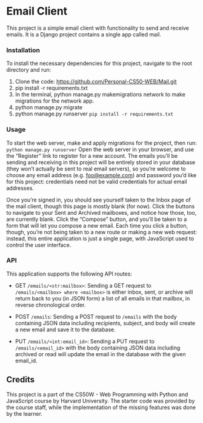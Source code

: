 # Email Client

This project is a simple email client with functionality to send and receive emails. It is a Django project contains a single app called mail.

### **Installation**
To install the necessary dependencies for this project, navigate to the root directory and run:

1. Clone the code: https://github.com/Personal-CS50-WEB/Mail.git
2. pip install -r requirements.txt
3. In the terminal, python manage.py makemigrations network to make migrations for the network app.
4. python manage.py migrate
5. python manage.py runserver
`pip install -r requirements.txt`

### **Usage**
To start the web server, make and apply migrations for the project, then run:
`python manage.py runserver`
Open the web server in your browser, and use the “Register” link to register for a new account. The emails you’ll be sending and receiving in this project will be entirely stored in your database (they won’t actually be sent to real email servers), so you’re welcome to choose any email address (e.g. foo@example.com) and password you’d like for this project: credentials need not be valid credentials for actual email addresses.

Once you’re signed in, you should see yourself taken to the Inbox page of the mail client, though this page is mostly blank (for now). Click the buttons to navigate to your Sent and Archived mailboxes, and notice how those, too, are currently blank. Click the “Compose” button, and you’ll be taken to a form that will let you compose a new email. Each time you click a button, though, you’re not being taken to a new route or making a new web request: instead, this entire application is just a single page, with JavaScript used to control the user interface.

### **API**
This application supports the following API routes:

  - GET `/emails/<str:mailbox>`: Sending a GET request to `/emails/<mailbox> where <mailbox>` is either inbox, sent, or archive will return back to you (in JSON form) a list of all emails in that mailbox, in reverse chronological order.

  - POST `/emails`: Sending a POST request to `/emails` with the body containing JSON data including recipients, subject, and body will create a new email and save it to the database.

  - PUT `/emails/<int:email_id>`: Sending a PUT request to `/emails/<email_id>` with the body containing JSON data including archived or read will update the email in the database with the given email_id.

## **Credits**

This project is a part of the CS50W - Web Programming with Python and JavaScript course by Harvard University. The starter code was provided by the course staff, while the implementation of the missing features was done by the learner.
